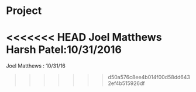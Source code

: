 # Project
<<<<<<< HEAD
Joel Matthews
Harsh Patel:10/31/2016 
=======
Joel Matthews : 10/31/16
>>>>>>> d50a576c8ee4b014f00d58dd6432ef4b515926df
